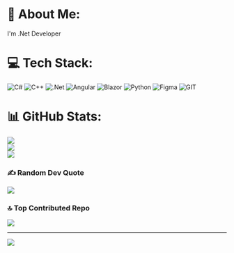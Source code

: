 # 💫 About Me:
I'm .Net Developer<br>


# 💻 Tech Stack:
![C#](https://img.shields.io/badge/c%23-%23239120.svg?style=for-the-badge&logo=c-sharp&logoColor=white) ![C++](https://img.shields.io/badge/c++-%2300599C.svg?style=for-the-badge&logo=c%2B%2B&logoColor=white) ![.Net](https://img.shields.io/badge/.NET-5C2D91?style=for-the-badge&logo=.net&logoColor=white) ![Angular](https://img.shields.io/badge/angular-%23DD0031.svg?style=for-the-badge&logo=angular&logoColor=white) ![Blazor](https://img.shields.io/badge/blazor-%235C2D91.svg?style=for-the-badge&logo=blazor&logoColor=white) ![Python](https://img.shields.io/badge/python-3670A0?style=for-the-badge&logo=python&logoColor=ffdd54) ![Figma](https://img.shields.io/badge/figma-%23F24E1E.svg?style=for-the-badge&logo=figma&logoColor=white) ![GIT](https://img.shields.io/badge/Git-fc6d26?style=for-the-badge&logo=git&logoColor=white)
# 📊 GitHub Stats:
![](https://github-readme-stats.vercel.app/api?username=NuriKenan111&theme=vue-dark&hide_border=false&include_all_commits=false&count_private=false)<br/>
![](https://github-readme-streak-stats.herokuapp.com/?user=NuriKenan111&theme=vue-dark&hide_border=false)<br/>
![](https://github-readme-stats.vercel.app/api/top-langs/?username=NuriKenan111&theme=vue-dark&hide_border=false&include_all_commits=false&count_private=false&layout=compact)

### ✍️ Random Dev Quote
![](https://quotes-github-readme.vercel.app/api?type=horizontal&theme=radical)

### 🔝 Top Contributed Repo
![](https://github-contributor-stats.vercel.app/api?username=NuriKenan111&limit=5&theme=dark&combine_all_yearly_contributions=true)

---
[![](https://visitcount.itsvg.in/api?id=NuriKenan111&icon=1&color=5)](https://visitcount.itsvg.in)

<!-- Proudly created with GPRM ( https://gprm.itsvg.in ) -->

